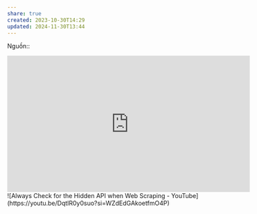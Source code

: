 ```yaml
---
share: true
created: 2023-10-30T14:29
updated: 2024-11-30T13:44
---
```

Nguồn:: 
<iframe width="560" height="315" src="https://www.youtube.com/embed/G7s0eGOaRPE?si=ANRwjI3g9xinqAil" title="YouTube video player" frameborder="0" allow="accelerometer; autoplay; clipboard-write; encrypted-media; gyroscope; picture-in-picture; web-share" referrerpolicy="strict-origin-when-cross-origin" allowfullscreen></iframe>
![Always Check for the Hidden API when Web Scraping - YouTube](https://youtu.be/DqtlR0y0suo?si=WZdEdGAkoetfmO4P)
